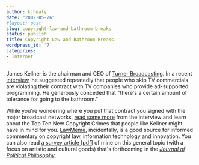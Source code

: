 ```yaml
---
author: kjhealy
date: "2002-05-26"
#layout: post
slug: copyright-law-and-bathroom-breaks
status: publish
title: Copyright Law and Bathroom Breaks
wordpress_id: '7'
categories:
- Internet
---
```


James Kellner is the chairman and CEO of [Turner Broadcasting](http://www.turner.com). In a recent [interview](http://www.inside.com/product/product.asp?entity=CableWorld&pf_ID=7A2ACA71-FAAD-41FC-A100-0B8A11C30373), he suggested repeatedly that people who skip TV commercials are violating their contract with TV companies who provide ad-supported programming. He generously conceded that "there's a certain amount of tolerance for going to the bathroom."

While you're wondering where you put that contract you signed with the major broadcast networks, [read some more](http://research.yale.edu/lawmeme/modules.php?name=News&file=article&sid=198) from the interview and learn about the Top Ten New Copyright Crimes that people like Kellner might have in mind for you. [LawMeme](http://research.yale.edu/lawmeme), incidentally, is a good source for informed commentary on copyright law, information technology and innovation. You can also read [a survey article [pdf]](http://www.u.arizona.edu/~kjhealy/files/drafts/culture-tech-5.pdf) of mine on this general topic (with a focus on artistic and cultural goods) that's forthcoming in the [*Journal of Political Philosophy*](http://www.blackwellpublishers.co.uk/journals/JOPP/descript.htm).
